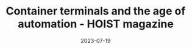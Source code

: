 ---
category:
- .nan
date: 2023-07-19
keyword_suggestion: ubuntu install docker
post_inspiration: https://www.hoistmagazine.com/features/container-terminals-and-the-age-of-automation-10997737/
silot_terms: digital automation
title: Container terminals and the age of <b>automation</b> - HOIST magazine
---